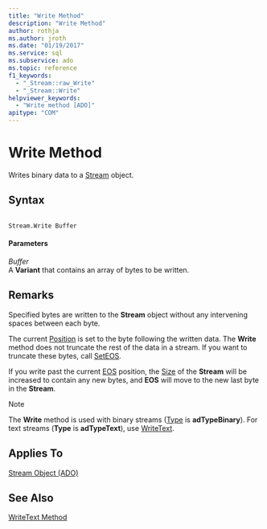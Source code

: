 ```yaml
---
title: "Write Method"
description: "Write Method"
author: rothja
ms.author: jroth
ms.date: "01/19/2017"
ms.service: sql
ms.subservice: ado
ms.topic: reference
f1_keywords:
  - "_Stream::raw_Write"
  - "_Stream::Write"
helpviewer_keywords:
  - "Write method [ADO]"
apitype: "COM"
---
```

# Write Method
Writes binary data to a [Stream](./stream-object-ado.md) object.  
  
## Syntax  
  
```  
  
Stream.Write Buffer  
```  
  
#### Parameters  
 *Buffer*  
 A **Variant** that contains an array of bytes to be written.  
  
## Remarks  
 Specified bytes are written to the **Stream** object without any intervening spaces between each byte.  
  
 The current [Position](./position-property-ado.md) is set to the byte following the written data. The **Write** method does not truncate the rest of the data in a stream. If you want to truncate these bytes, call [SetEOS](./seteos-method.md).  
  
 If you write past the current [EOS](./eos-property.md) position, the [Size](./size-property-ado-stream.md) of the **Stream** will be increased to contain any new bytes, and **EOS** will move to the new last byte in the **Stream**.  
  
> [!NOTE]
>  The **Write** method is used with binary streams ([Type](./type-property-ado-stream.md) is **adTypeBinary**). For text streams (**Type** is **adTypeText**), use [WriteText](./writetext-method.md).  
  
## Applies To  
 [Stream Object (ADO)](./stream-object-ado.md)  
  
## See Also  
 [WriteText Method](./writetext-method.md)